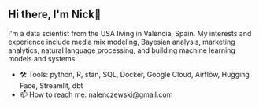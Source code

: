 ## Hi there, I'm Nick👋
I'm a data scientist from the USA living in Valencia, Spain. My interests and experience include media mix modeling, Bayesian analysis, marketing analytics, natural language processing, and building machine learning models and systems.
- 🛠️ Tools: python, R, stan, SQL, Docker, Google Cloud, Airflow, Hugging Face, Streamlit, dbt
- 📫 How to reach me: nalenczewski@gmail.com
